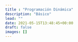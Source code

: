 ```yaml
---
title : "Programación Dinámica"
description: "Básico"
lead: ""
date: 2021-05-15T13:48:45+00:00
draft: false
images: []
---
```

